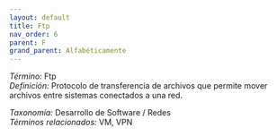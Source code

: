 ```yaml
---
layout: default
title: Ftp
nav_order: 6
parent: F
grand_parent: Alfabéticamente
---
```


*Término:* Ftp  
*Definición:* Protocolo de transferencia de archivos que permite mover archivos entre sistemas conectados a una red.

*Taxonomía:* Desarrollo de Software / Redes  
*Términos relacionados:* VM, VPN
